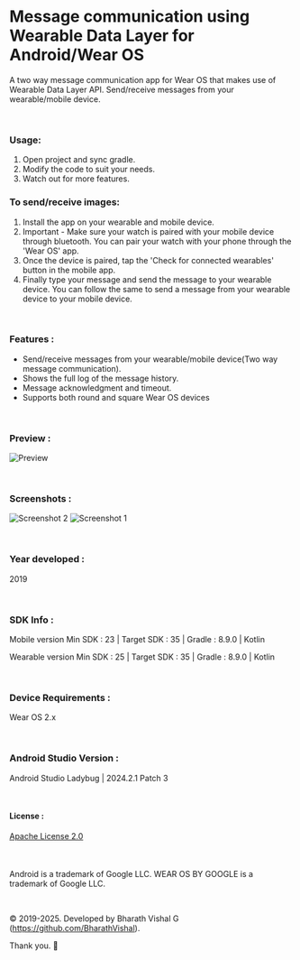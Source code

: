 # Message communication using Wearable Data Layer for Android/Wear OS
 
A two way message communication app for Wear OS that makes use of Wearable Data Layer API. Send/receive messages from your wearable/mobile device.

&nbsp;
### Usage:
1. Open project and sync gradle.
2. Modify the code to suit your needs.
3. Watch out for more features.


### To send/receive images:
1. Install the app on your wearable and mobile device.
2. Important - Make sure your watch is paired with your mobile device through bluetooth. You can pair your watch with your phone through the 'Wear OS' app.
3. Once the device is paired, tap the 'Check for connected wearables' button in the mobile app.
4. Finally type your message and send the message to your wearable device. You can follow the same to send a message from your wearable device to your mobile device. 

&nbsp;
### Features :
- Send/receive messages from your wearable/mobile device(Two way message communication).
- Shows the full log of the message history.
- Message acknowledgment and timeout.
- Supports both round and square Wear OS devices

&nbsp;
### Preview : 
![Preview](https://github.com/BharathVishal/Message-communication-using-Wearable-Data-Layer/blob/master/Preview/PreviewGif.gif)


&nbsp;
### Screenshots : 
![Screenshot 2](https://github.com/BharathVishal/Message-communication-using-Wearable-Data-Layer/blob/master/Screenshots/2.png?s=10)
![Screenshot 1](https://github.com/BharathVishal/Message-communication-using-Wearable-Data-Layer/blob/master/Screenshots/1.png?s=10)



&nbsp;
### Year developed : 
2019


&nbsp;
### SDK Info : 
Mobile version
Min SDK : 23  | Target SDK : 35 | Gradle : 8.9.0  | Kotlin 

Wearable version
Min SDK : 25  | Target SDK : 35 | Gradle : 8.9.0  | Kotlin 


&nbsp;
### Device Requirements : 
Wear OS 2.x


&nbsp;
### Android Studio Version : 
Android Studio Ladybug | 2024.2.1 Patch 3


&nbsp;

#### License : 
[Apache License 2.0](https://github.com/BharathVishal/Message-communication-using-Wearable-Data-Layer-Android-Wear-OS/blob/master/LICENSE)
&nbsp;

&nbsp;

####
Android is a trademark of Google LLC. WEAR OS BY GOOGLE is a trademark of Google LLC.

&nbsp;



© 2019-2025. Developed by Bharath Vishal G (https://github.com/BharathVishal).

Thank you. :slightly_smiling_face:


